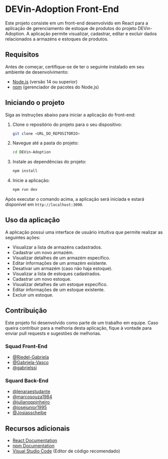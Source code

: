 # DEVin-Adoption Front-End

Este projeto consiste em um front-end desenvolvido em React para a aplicação de gerenciamento de estoque de produtos do projeto DEVin-Adoption. A aplicação permite visualizar, cadastrar, editar e excluir dados relacionados a armazéns e estoques de produtos.

## Requisitos

Antes de começar, certifique-se de ter o seguinte instalado em seu ambiente de desenvolvimento:

- [Node.js](https://nodejs.org) (versão 14 ou superior)
- [npm](https://www.npmjs.com/) (gerenciador de pacotes do Node.js)

## Iniciando o projeto

Siga as instruções abaixo para iniciar a aplicação do front-end:

1. Clone o repositório do projeto para o seu dispositivo:

   ```bash
   git clone <URL_DO_REPOSITORIO>
   ```

2. Navegue até a pasta do projeto:

   ```bash
   cd DEVin-Adoption
   ```

3. Instale as dependências do projeto:

   ```bash
   npm install
   ```

4. Inicie a aplicação:

   ```bash
   npm run dev
   ```

Após executar o comando acima, a aplicação será iniciada e estará disponível em `http://localhost:3000`.

## Uso da aplicação

A aplicação possui uma interface de usuário intuitiva que permite realizar as seguintes ações:

- Visualizar a lista de armazéns cadastrados.
- Cadastrar um novo armazém.
- Visualizar detalhes de um armazém específico.
- Editar informações de um armazém existente.
- Desativar um armazém (caso não haja estoque).
- Visualizar a lista de estoques cadastrados.
- Cadastrar um novo estoque.
- Visualizar detalhes de um estoque específico.
- Editar informações de um estoque existente.
- Excluir um estoque.

## Contribuição

Este projeto foi desenvolvido como parte de um trabalho em equipe. Caso queira contribuir para a melhoria desta aplicação, fique à vontade para enviar pull requests e sugestões de melhorias.

### Squad Front-End

- [@Riedel-Gabriela](https://github.com/Riedel-Gabriela)
- [@Gabriela-Vasco](https://github.com/Gabriela-Vasco)
- [@gabrielssi](https://github.com/gabrielssi)

### Squard Back-End
- [@lenaraestudante](https://github.com/lenaraestudante)
- [@marcosouza1984](https://github.com/marcosouza1984)
- [@julianoppinheiro](https://github.com/julianoppinheiro)
- [@josejunior1995](https://github.com/josejunior1995)
- [@Josiasscheibe](https://github.com/Josiasscheibe)

## Recursos adicionais

- [React Documentation](https://reactjs.org/docs)
- [npm Documentation](https://docs.npmjs.com/)
- [Visual Studio Code](https://code.visualstudio.com/) (Editor de código recomendado)
